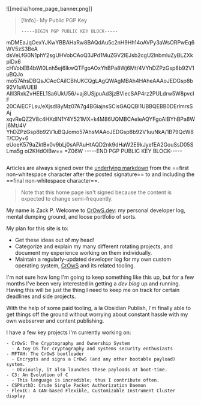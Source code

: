 ![[media/home_page_banner.png]]

> [!info]- My Public PGP Key
> ```
> -----BEGIN PGP PUBLIC KEY BLOCK-----
>
mDMEaJqOexYJKwYBBAHaRw8BAQdAu5c2nH9Hh14oAVPy3aWsORPwEq6WV5zS3BeA
dsVeLfG0N1phY2sgUHVobCAoQ3JPd1MuZGV2IEJsb2cgU2lnbmluZyBLZXkpIDx6
cHVobEB4bWl0Lnh5ej6IkwQTFgoAOxYhBPa8Wj6Mt/4VYhDZPzGsp8b92V1uBQJo
mo57AhsDBQsJCAcCAiICBhUKCQgLAgQWAgMBAh4HAheAAAoJEDGsp8b92V1uWUEB
AIll3RxkZvHEEL1Sa6UkU56/+aj8USjpuAd3jzBViecSAP4rz2PULdrw5W8pvcIF
20CAiECFLsu/eXjsdl8yMz07A7g4BGiajnsSCisGAQQBl1UBBQEBB0DErlmrsSAj
xqvReQZ2V8c4HXdIN1Y4Y521MX+k4M86UQMBCAeIeAQYFgoAIBYhBPa8Wj6Mt/4V
YhDZPzGsp8b92V1uBQJomo57AhsMAAoJEDGsp8b92V1uuNkA/1B79QcW8T/CDy+6
eUoeK579aZktBx0v9bLj0sAPAuHtAQD2nk9dHaW2E9kJyefEA2GouSsD05SLma5g
oi2KHdOlBw==
=Z06W
-----END PGP PUBLIC KEY BLOCK-----
> ```
> 
Articles are always signed over the [underlying markdown](https://github.com/NotsoanoNimus/crows-dev-blog) from the ==first non-whitespace character after the posted signature== to and including the ==final non-whitespace character==.
>
> Note that this home page isn't signed because the content is expected to change semi-frequently.

My name is Zack P. Welcome to [CrOwS.dev](https://crows.dev/): my personal developer log, mental dumping ground, and loose portfolio of sorts.

My plan for this site is to:
- Get these ideas out of my head!
- Categorize and explain my many different rotating projects, and document my experience working on them individually.
- Maintain a regularly-updated developer log for my own custom operating system, [CrOwS](https://github.com/NotsoanoNimus/CrOwS) and its related tooling.

I'm not sure how long I'm going to keep something like this up, but for a few months I've been very interested in getting a _dev blog_ up and running. Having this will be just the thing I need to keep me on track for certain deadlines and side projects.

With the help of some paid tooling, a la Obsidian Publish, I'm finally able to get things off the ground without worrying about constant hassle with my own webserver and content publishing.

I have a few key projects I'm currently working on:
```
- CrOwS: The Cryptography and Ownership System
  - A toy OS for cryptography and systems security enthusiasts
- MFTAH: The CrOwS bootloader
  - Encrypts and signs a CrOwS (and any other bootable payload) system.
  - Obviously, it also launches these payloads at boot-time.
- C3: An Evolution of C
  - This language is incredible; thus I contribute often.
- CSPAuthD: Crude Single Packet Authorization Daemon
- FlexIC: A CAN-based Flexible, Customizable Instrument Cluster display
```